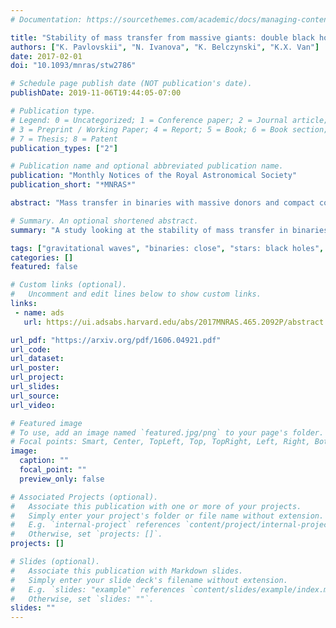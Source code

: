 ```yaml
---
# Documentation: https://sourcethemes.com/academic/docs/managing-content/

title: "Stability of mass transfer from massive giants: double black hole binary formation and ultraluminous X-ray sources"
authors: ["K. Pavlovskii", "N. Ivanova", "K. Belczynski", "K.X. Van"]
date: 2017-02-01
doi: "10.1093/mnras/stw2786"

# Schedule page publish date (NOT publication's date).
publishDate: 2019-11-06T19:44:05-07:00

# Publication type.
# Legend: 0 = Uncategorized; 1 = Conference paper; 2 = Journal article;
# 3 = Preprint / Working Paper; 4 = Report; 5 = Book; 6 = Book section;
# 7 = Thesis; 8 = Patent
publication_types: ["2"]

# Publication name and optional abbreviated publication name.
publication: "Monthly Notices of the Royal Astronomical Society"
publication_short: "*MNRAS*"

abstract: "Mass transfer in binaries with massive donors and compact companions, when the donors rapidly evolve after their main sequence, determines the formation rates of merging double stellar-mass black hole (BH) binaries formed outside clusters. This mass transfer was previously postulated to be unstable and was expected to lead to a common envelope event. The common envelope event then ends with either the merger of the two stars or formation of a binary that eventually may become a merging double BH. We revisit the stability of this mass transfer and find an unanticipated third outcome: for a large range of binary orbital separations, this mass transfer is stable. This newly found stability allows us to reconcile the empirical rate obtained by LIGO, 9-240 Gpc$^{-3}$ yr$^{-1}$, with the theoretical rate for double BH binary mergers predicted by population synthesis studies by excluding a channel that predicts a merger rate above 1000 Gpc$^{-3}$ yr$^{-1}$. Furthermore, the stability of the mass transfer leads to the formation of ultraluminous X-ray sources. The theoretically predicted formation rates of bright ultraluminous X-ray sources powered by a stellar-mass BH are high enough to explain the number of observed bright ultraluminous X-ray sources."

# Summary. An optional shortened abstract.
summary: "A study looking at the stability of mass transfer in binaries with a massive donor and black hole companion."

tags: ["gravitational waves", "binaries: close", "stars: black holes", "stars: massive", "X-rays: binaries", "Astrophysics - High Energy Astrophysical Phenomena", "Astrophysics - Solar and Stellar Astrophysics"]
categories: []
featured: false

# Custom links (optional).
#   Uncomment and edit lines below to show custom links.
links:
 - name: ads
   url: https://ui.adsabs.harvard.edu/abs/2017MNRAS.465.2092P/abstract

url_pdf: "https://arxiv.org/pdf/1606.04921.pdf"
url_code:
url_dataset:
url_poster:
url_project:
url_slides:
url_source:
url_video:

# Featured image
# To use, add an image named `featured.jpg/png` to your page's folder. 
# Focal points: Smart, Center, TopLeft, Top, TopRight, Left, Right, BottomLeft, Bottom, BottomRight.
image:
  caption: ""
  focal_point: ""
  preview_only: false

# Associated Projects (optional).
#   Associate this publication with one or more of your projects.
#   Simply enter your project's folder or file name without extension.
#   E.g. `internal-project` references `content/project/internal-project/index.md`.
#   Otherwise, set `projects: []`.
projects: []

# Slides (optional).
#   Associate this publication with Markdown slides.
#   Simply enter your slide deck's filename without extension.
#   E.g. `slides: "example"` references `content/slides/example/index.md`.
#   Otherwise, set `slides: ""`.
slides: ""
---
```


